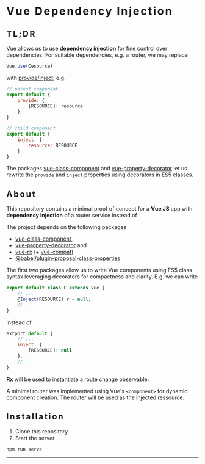 <style>
    h1, h2, h3 { letter-spacing: 0.2rem; }
    </style>

Vue Dependency Injection
===
## TL;DR
Vue allows us to use **dependency injection** for fine control over dependencies. For suitable dependencies, e.g. a router, we may replace 
```javascript
Vue.use(Cesource)
```
with [provide/inject][9]; e.g.
```javascript
// parent component
export default {
    provide: {
        [RESOURCE]: resource
    }
}

// child component
export default {
    inject: {
        resource: RESOURCE
    }
}
```
The packages [vue-class-component][1] and [vue-property-decorator][2] let us rewrite the `provide` and `inject` properties using decorators in ES5 classes.

## About
This repository contains a minimal proof of concept for a **Vue JS** app with **dependency injection** of a router service instead of

The project depends on the following packages 
+ [vue-class-component][1],
+ [vue-property-decorator][2] and
+ [vue-rx][10] (+ [vue-compat][11])
+ [@babel/plugin-proposal-class-properties][6]

The first two packages allow us to write Vue components using ES5 class syntax leveraging decorators for compactness and clarity. E.g. we can write
```javascript
export default class C extends Vue {
    // ...
    @Inject(RESOURCE) r = null;
    // ...
}
```
instead of 
```javascript
extport default {
    // ...
    inject: {
        [RESOURCE]: null
    },
    // ...
}
```
 **Rx** will be used to instantiate a route change observable. 

A minimal router was implemented using Vue's `<component>` for dynamic component creation. The router will be used as the injected ressource.

## Installation
1. Clone this repository
2. Start the server
```bash
npm run serve
```
---

[1]: https://github.com/vuejs/vue-class-component
[2]: https://github.com/kaorun343/vue-property-decorator
[3]: https://github.com/loganfsmyth/babel-plugin-transform-decorators-legacy
[4]: https://github.com/vuejs/vue-router
[5]: https://github.com/babel/babel/issues/7831
[6]: https://github.com/babel/babel/tree/master/packages/babel-plugin-proposal-class-properties
[7]: https://github.com/vuejs/vue-cli
[8]: https://nodejs.org/en/download/
[9]: https://vuejs.org/v2/api/#provide-inject
[10]: https://github.com/vuejs/vue-rx
[11]: https://github.com/ReactiveX/rxjs/tree/master/compat